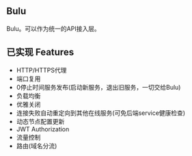 Bulu
-------
Bulu。可以作为统一的API接入层。

## 已实现 Features
* HTTP/HTTPS代理
* 端口复用
* 0停止时间服务发布(启动新服务，退出旧服务，一切交给Bulu)
* 负载均衡
* 优雅关闭
* 连接失败自动重定向到其他在线服务(可免后端service健康检查)
* 动态节点配置更新
* JWT Authorization
* 流量控制
* 路由(域名分流)